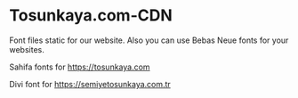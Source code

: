 # Tosunkaya.com-CDN
Font files static for our website. Also you can use Bebas Neue fonts for your websites.

Sahifa fonts for https://tosunkaya.com

Divi font for https://semiyetosunkaya.com.tr
